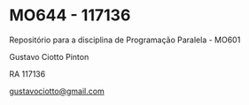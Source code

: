 # MO644 - 117136
Repositório para a disciplina de Programação Paralela - MO601

Gustavo Ciotto Pinton

RA 117136

gustavociotto@gmail.com

